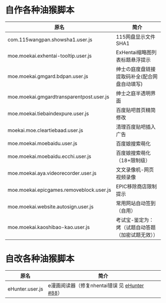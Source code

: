 # 自作各种油猴脚本

| 原名  | 简介  |
| ------------ | ------------ |
| com.115wangpan.showsha1.user.js  | 115网盘显示文件SHA1  |
| moe.moekai.exhentai-tooltip.user.js  | ExHentai缩略图列表标题悬浮提示  |
| moe.moekai.gmgard.bdpan.user.js  | 绅士の庭度盘链接提取码补全(配合网盘自动填写)  |
| moe.moekai.gmgardtransparentpost.user.js  | 绅士之庭半透明界面  |
| moe.moekai.tiebaindexpure.user.js  | 百度贴吧首页精简修改  |
| moekai.moe.cleartiebaad.user.js  | 清理百度贴吧插入广告  |
| moe.moekai.moebaidu.user.js | 百度娘搜索萌化 |
| moe.moekai.moebaidu.ecchi.user.js | 百度娘搜索萌化（18+限制级） |
| moe.moekai.aya.videorecorder.user.js | 文文录像机-网页视频录像 |
| moe.moekai.epicgames.removeblock.user.js | EPIC移除商店限制提示 |
| moe.moekai.website.autosign.user.js | 常用网站自动签到（自用） |
| moe.moekai.kaoshibao-kao.user.js | 考试宝-鉴定为：烤（试题自动答题（加密试题无效））

# 自改各种油猴脚本
| 原名  | 简介  |
| ------------ | ------------ |
| eHunter.user.js | e漫画阅读器（修复nhentai错误 见 [eHunter #88](https://github.com/hanFengSan/eHunter/pull/88)）|